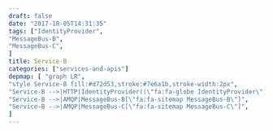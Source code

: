 ```yaml
---
draft: false
date: "2017-10-05T14:31:35"
tags: ["IdentityProvider",
"MessageBus-B",
"MessageBus-C",
]
title: Service-B
categories: ["services-and-apis"]
depmap: [ "graph LR",
"style Service-B fill:#d72d53,stroke:#7e6a1b,stroke-width:2px",
"Service-B -->|HTTP|IdentityProvider((\"fa:fa-globe IdentityProvider\"))",
"Service-B -->|AMQP|MessageBus-B[\"fa:fa-sitemap MessageBus-B\"]",
"Service-B -->|AMQP|MessageBus-C[\"fa:fa-sitemap MessageBus-C\"]",
]
---
```

			